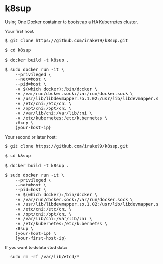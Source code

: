 # k8sup

Using One Docker container to bootstrap a HA Kubernetes cluster.

Your first host:
<pre>
$ git clone https://github.com/irake99/k8sup.git

$ cd k8sup

$ docker build -t k8sup .

$ sudo docker run -it \
    --privileged \
    --net=host \
    --pid=host \
    -v $(which docker):/bin/docker \
    -v /var/run/docker.sock:/var/run/docker.sock \
    -v /usr/lib/libdevmapper.so.1.02:/usr/lib/libdevmapper.so.1.02 \
    -v /etc/cni:/etc/cni \
    -v /opt/cni:/opt/cni \
    -v /var/lib/cni:/var/lib/cni \
    -v /etc/kubernetes:/etc/kubernetes \
    k8sup \
    {your-host-ip}
</pre>


Your second or later host:
<pre>
$ git clone https://github.com/irake99/k8sup.git

$ cd k8sup

$ docker build -t k8sup .

$ sudo docker run -it \
    --privileged \
    --net=host \
    --pid=host \
    -v $(which docker):/bin/docker \
    -v /var/run/docker.sock:/var/run/docker.sock \
    -v /usr/lib/libdevmapper.so.1.02:/usr/lib/libdevmapper.so.1.02 \
    -v /etc/cni:/etc/cni \
    -v /opt/cni:/opt/cni \
    -v /var/lib/cni:/var/lib/cni \
    -v /etc/kubernetes:/etc/kubernetes \
    k8sup \
    {your-host-ip} \
    {your-first-host-ip}
</pre>


If you want to delete etcd data:
<pre>
  sudo rm -rf /var/lib/etcd/*
</pre>
